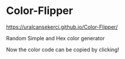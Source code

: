 # Color-Flipper

https://uralcansekerci.github.io/Color-Flipper/

Random Simple and Hex color generator

Now the color code can be copied by clicking!
